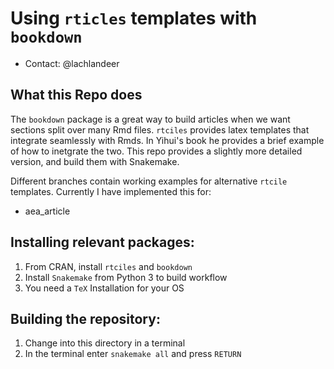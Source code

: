 # Using `rticles` templates with `bookdown`

* Contact: @lachlandeer

## What this Repo does
The `bookdown` package is a great way to build articles when we want sections split over many Rmd files.
`rtciles` provides latex templates that integrate seamlessly with Rmds.
In Yihui's book he provides a brief example of how to inetgrate the two.
This repo provides a slightly more detailed version, and build them with Snakemake.

Different branches contain working examples for alternative `rtcile` templates.
Currently I have implemented this for:

* aea_article

## Installing relevant packages:

1. From CRAN, install `rtciles` and `bookdown`
2. Install `Snakemake` from Python 3 to build workflow
3. You need a `TeX` Installation for your OS

## Building the repository:

1. Change into this directory in a terminal
2. In the terminal enter `snakemake all` and press `RETURN`
